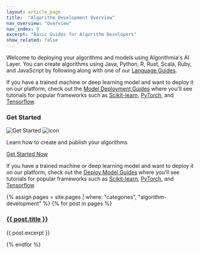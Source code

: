 ```yaml
---
layout: article_page
title:  "Algorithm Development Overview"
nav_overview: "Overview"
nav_index: 0
excerpt: "Basic Guides for Algorithm Developers"
show_related: false
---
```


<p>Welcome to deploying your algorithms and models using Algorithmia's AI Layer. You can create algorithms using Java, Python, R, Rust, Scala, Ruby, and JavaScript by following along with one of our <a href="{{ site.baseurl }}/algorithm-development/languages/">Language Guides</a>.</p> 


<p>If you have a trained machine or deep learning model and want to deploy it on our platform, check out the <a href="{{ site.baseurl }}/algorithm-development/model-guides/">Model Deployment Guides</a> where you'll see tutorials for popular frameworks such as <a href ="{{ site.baseurl }}/algorithm-development//model-guides/scikit/">Scikit-learn</a>, <a href ="{{ site.baseurl }}/algorithm-development//model-guides/pytorch/">PyTorch</a>, and <a href ="{{ site.baseurl }}/algorithm-development//model-guides/tensorflow/">Tensorflow</a>.</p>

<div class="row mb-64">
  <div class="col-md-12">
    <h3>Get Started</h3>
    <div class="dev-card">
      <img src="{{ site.baseurl }}/images/get_started.png" alt="Get Started" class="img-fill get-started-img">
      <img src="{{ site.baseurl }}/images/icons/hexicon_desktop.svg" alt="icon" class="hexicon">
      <div class="dev-card-text">
        <p class="lead">Learn how to create and publish your algorithms</p>
        <a href="{{ site.baseurl }}//algorithm-development/algorithm-basics/your-first-algo/" class="btn btn-default btn-accent">Get Started Now</a>
      </div>
    </div>
  </div>
</div>

<p>If you have a trained machine or deep learning model and want to deploy it on our platform, check out the <a href="{{ site.baseurl }}/algorithm-development/model-guides/">Deploy Model Guides</a> where you'll see tutorials for popular frameworks such as <a href ="{{ site.baseurl }}/algorithm-development/model-guides/scikit/">Scikit-learn</a>, <a href ="{{ site.baseurl }}/algorithm-development/model-guides/pytorch/">PyTorch</a>, and <a href ="{{ site.baseurl }}/algorithm-development/model-guides/tensorflow/">Tensorflow</a>.</p>


<div class="row overview-container">
{% assign pages = site.pages | where: "categories", "algorithm-development" %}
{% for post in pages %}
  <div class="col-md-12 overview-brief">
    <h3><a href="{{ post.url | relative_url }}">{{ post.title }}</a></h3>
    <p class="lg">{{ post.excerpt }}</p>
  </div>
{% endfor %}
</div>
